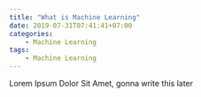 ```yaml
---
title: "What is Machine Learning"
date: 2019-07-31T07:41:41+07:00
categories:
    - Machine Learning
tags:
    - Machine Learning
---
```


Lorem Ipsum Dolor Sit Amet, gonna write this later
